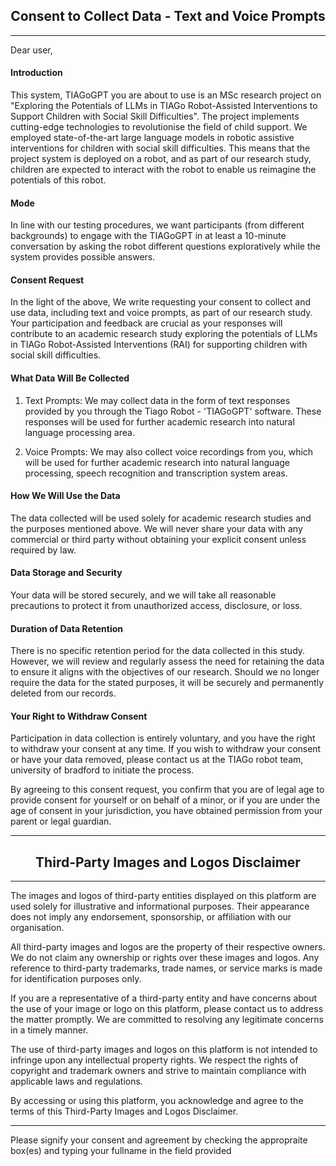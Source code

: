 <h2 align="center"> Consent to Collect Data - Text and Voice Prompts </h2>


---


Dear user,

#### Introduction
This system, TIAGoGPT you are about to use is an MSc research project on "Exploring the Potentials of LLMs in TIAGo Robot-Assisted Interventions to Support Children with Social Skill Difficulties". The project implements cutting-edge technologies to revolutionise the field of child support. We employed state-of-the-art large language models in robotic assistive interventions for children with social skill difficulties. This means that the project system is deployed on a robot, and as part of our research study, children are expected to interact with the robot to enable us reimagine the potentials of this robot.

#### Mode
In line with our testing procedures, we want participants (from different backgrounds) to engage with the TIAGoGPT in at least a 10-minute conversation by asking the robot different questions exploratively while the system provides possible answers.

#### Consent Request
 In the light of the above, We write requesting your consent to collect and use data, including text and voice prompts, as part of our research study. Your participation and feedback are crucial as your responses will contribute to an academic research study exploring the potentials of LLMs in TIAGo Robot-Assisted Interventions (RAI) for supporting children with social skill difficulties.

#### What Data Will Be Collected
1. Text Prompts: 
    We may collect data in the form of text responses provided by you through the Tiago Robot - 'TIAGoGPT' software. These responses will be used for further academic research into natural language processing area.

2. Voice Prompts: 
    We may also collect voice recordings from you, which will be used for further academic research into natural language processing, speech recognition and transcription system areas.

#### How We Will Use the Data 
The data collected will be used solely for academic research studies and the purposes mentioned above. We will never share your data with any commercial or third party without obtaining your explicit consent unless required by law.

#### Data Storage and Security
Your data will be stored securely, and we will take all reasonable precautions to protect it from unauthorized access, disclosure, or loss.

#### Duration of Data Retention 
There is no specific retention period for the data collected in this study. However, we will review and regularly assess the need for retaining the data to ensure it aligns with the objectives of our research. Should we no longer require the data for the stated purposes, it will be securely and permanently deleted from our records.

#### Your Right to Withdraw Consent
Participation in data collection is entirely voluntary, and you have the right to withdraw your consent at any time. If you wish to withdraw your consent or have your data removed, please contact us at the TIAGo robot team, university of bradford to initiate the process.


By agreeing to this consent request, you confirm that you are of legal age to provide consent for yourself or on behalf of a minor, or if you are under the age of consent in your jurisdiction, you have obtained permission from your parent or legal guardian.


---


<h2 align="center"> Third-Party Images and Logos Disclaimer</h2>


---


The images and logos of third-party entities displayed on this platform are used solely for illustrative and informational purposes. Their appearance does not imply any endorsement, sponsorship, or affiliation with our organisation.

All third-party images and logos are the property of their respective owners. We do not claim any ownership or rights over these images and logos. Any reference to third-party trademarks, trade names, or service marks is made for identification purposes only.

If you are a representative of a third-party entity and have concerns about the use of your image or logo on this platform, please contact us to address the matter promptly. We are committed to resolving any legitimate concerns in a timely manner.

The use of third-party images and logos on this platform is not intended to infringe upon any intellectual property rights. We respect the rights of copyright and trademark owners and strive to maintain compliance with applicable laws and regulations.

By accessing or using this platform, you acknowledge and agree to the terms of this Third-Party Images and Logos Disclaimer.

___

Please signify your consent and agreement by checking the appropraite box(es) and typing your fullname in the field provided
